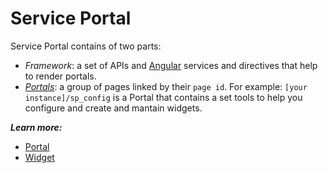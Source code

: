 # Service Portal
Service Portal contains of two parts: 
- *Framework*: a set of APIs and [Angular](https://angularjs.org/) services and directives that help to render portals.
- *[Portals](/portals.md)*: a group of pages linked by their `page id`. For example: `[your instance]/sp_config` is a Portal that contains a set tools to help you configure and create and mantain widgets.

***Learn more:***

+ [Portal](/portal.md)
+ [Widget](/widget.md)
